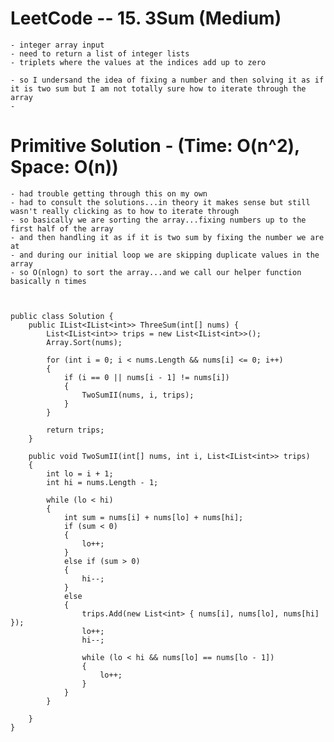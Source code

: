 # LeetCode -- 15. 3Sum (Medium)

    - integer array input
    - need to return a list of integer lists 
    - triplets where the values at the indices add up to zero
    
    - so I undersand the idea of fixing a number and then solving it as if it is two sum but I am not totally sure how to iterate through the array 
    - 



# Primitive Solution - (Time: O(n^2), Space: O(n))

    - had trouble getting through this on my own
    - had to consult the solutions...in theory it makes sense but still wasn't really clicking as to how to iterate through
    - so basically we are sorting the array...fixing numbers up to the first half of the array
    - and then handling it as if it is two sum by fixing the number we are at
    - and during our initial loop we are skipping duplicate values in the array
    - so O(nlogn) to sort the array...and we call our helper function basically n times



    public class Solution {
        public IList<IList<int>> ThreeSum(int[] nums) {
            List<IList<int>> trips = new List<IList<int>>();
            Array.Sort(nums);

            for (int i = 0; i < nums.Length && nums[i] <= 0; i++)
            {
                if (i == 0 || nums[i - 1] != nums[i])
                {
                    TwoSumII(nums, i, trips);
                }
            }
            
            return trips;
        }

        public void TwoSumII(int[] nums, int i, List<IList<int>> trips)
        {
            int lo = i + 1;
            int hi = nums.Length - 1;

            while (lo < hi)
            {
                int sum = nums[i] + nums[lo] + nums[hi];
                if (sum < 0)
                {
                    lo++;
                }
                else if (sum > 0)
                {
                    hi--;
                }
                else
                {
                    trips.Add(new List<int> { nums[i], nums[lo], nums[hi] });
                    lo++;
                    hi--;

                    while (lo < hi && nums[lo] == nums[lo - 1])
                    {
                        lo++;
                    }
                }
            }

        }
    }